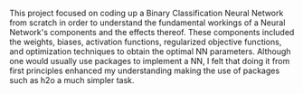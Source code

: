 This project focused on coding up a Binary Classification Neural Network from scratch in order to understand the fundamental workings of a Neural Network's components and the effects thereof. These components included the weights, biases, activation functions, regularized objective functions, and optimization techniques to obtain the optimal NN parameters. Although one would usually use packages to implement a NN, I felt that doing it from first principles enhanced my understanding making the use of packages such as h2o a much simpler task.

